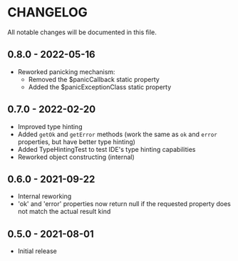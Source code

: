 # CHANGELOG

All notable changes will be documented in this file.
           
## 0.8.0 - 2022-05-16

- Reworked panicking mechanism:
  - Removed the $panicCallback static property
  - Added the $panicExceptionClass static property
             
## 0.7.0 - 2022-02-20
                                     
- Improved type hinting
- Added `getOk` and `getError` methods (work the same as `ok` and `error` properties, but have better type hinting)
- Added TypeHintingTest to test IDE's type hinting capabilities
- Reworked object constructing (internal) 

## 0.6.0 - 2021-09-22

- Internal reworking
- 'ok' and 'error' properties now return null if the requested property does not match the actual result kind

## 0.5.0 - 2021-08-01

- Initial release
